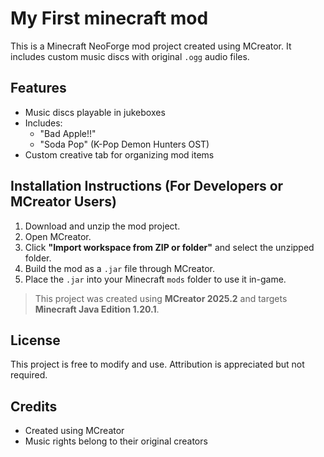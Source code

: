 # My First minecraft mod

This is a Minecraft NeoForge mod project created using MCreator. It includes custom music discs with original `.ogg` audio files.

## Features

- Music discs playable in jukeboxes
- Includes:
  - "Bad Apple!!"
  - "Soda Pop" (K-Pop Demon Hunters OST)
- Custom creative tab for organizing mod items

## Installation Instructions (For Developers or MCreator Users)

1. Download and unzip the mod project.
2. Open MCreator.
3. Click **"Import workspace from ZIP or folder"** and select the unzipped folder.
4. Build the mod as a `.jar` file through MCreator.
5. Place the `.jar` into your Minecraft `mods` folder to use it in-game.

> This project was created using **MCreator 2025.2** and targets **Minecraft Java Edition 1.20.1**.

## License

This project is free to modify and use. Attribution is appreciated but not required.

## Credits

- Created using MCreator
- Music rights belong to their original creators
